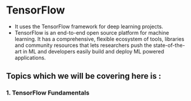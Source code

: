 # TensorFlow
- It uses the TensorFlow framework for deep learning projects.
- TensorFlow is an end-to-end open source platform for machine learning. It has a comprehensive, flexible ecosystem of tools, libraries and community resources that lets researchers push the state-of-the-art in ML and developers easily build and deploy ML powered applications.

## Topics which we will be covering here is :
### 1. TensorFlow Fundamentals
